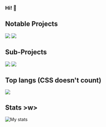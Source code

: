 ### Hi! 👋


## Notable Projects
<a href="https://github.com/dev-sda1/DiscBot"><img src="https://github-readme-stats.vercel.app/api/pin/?username=dev-sda1&repo=DiscBot&show_owner=true&theme=dark&hide_border=true"></a>
<a href="https://github.com/dev-sda1/ordinary-paper"><img src="https://github-readme-stats.vercel.app/api/pin/?username=dev-sda1&repo=ordinary-paper&show_owner=true&theme=dark&hide_border=true"></a>


## Sub-Projects
<a href="https://github.com/dev-sda1/projects"><img src="https://github-readme-stats.vercel.app/api/pin/?username=dev-sda1&repo=projects&show_owner=true&theme=dark&hide_border=true"></a>
<a href="https://github.com/dev-sda1/spotify-web-presence"><img src="https://github-readme-stats.vercel.app/api/pin/?username=dev-sda1&repo=projects&show_owner=true&theme=dark&hide_border=true"></a>


## Top langs (CSS doesn't count)
<img src="https://github-readme-stats.vercel.app/api/top-langs/?username=dev-sda1&show_icons=true&hide_border=false&theme=dark&hide_border=true">

## Stats >w>
<img src="https://github-readme-stats.vercel.app/api?username=dev-sda1&show_icons=true&hide_border=false&theme=dark&hide_border=true" alt="My stats">

<!--
**dev-sda1/dev-sda1** is a ✨ _special_ ✨ repository because its `README.md` (this file) appears on your GitHub profile.

Here are some ideas to get you started:

- 🔭 I’m currently working on ...
- 🌱 I’m currently learning ...
- 👯 I’m looking to collaborate on ...
- 🤔 I’m looking for help with ...
- 💬 Ask me about ...
- 📫 How to reach me: ...
- 😄 Pronouns: ...
- ⚡ Fun fact: ...
-->
